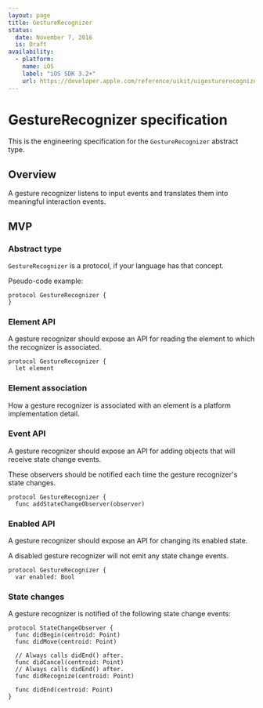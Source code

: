 ```yaml
---
layout: page
title: GestureRecognizer
status:
  date: November 7, 2016
  is: Draft
availability:
  - platform:
    name: iOS
    label: "iOS SDK 3.2+"
    url: https://developer.apple.com/reference/uikit/uigesturerecognizer
---
```


# GestureRecognizer specification

This is the engineering specification for the `GestureRecognizer` abstract type.

## Overview

A gesture recognizer listens to input events and translates them into meaningful interaction events.

## MVP

### Abstract type

`GestureRecognizer` is a protocol, if your language has that concept.

Pseudo-code example:

```
protocol GestureRecognizer {
}
```

### Element API

A gesture recognizer should expose an API for reading the element to which the recognizer is
associated.

```
protocol GestureRecognizer {
  let element
```

### Element association

How a gesture recognizer is associated with an element is a platform implementation detail.

### Event API

A gesture recognizer should expose an API for adding objects that will receive state change events.

These observers should be notified each time the gesture recognizer's state changes.

```
protocol GestureRecognizer {
  func addStateChangeObserver(observer)
```

### Enabled API

A gesture recognizer should expose an API for changing its enabled state.

A disabled gesture recognizer will not emit any state change events.

```
protocol GestureRecognizer {
  var enabled: Bool
```

### State changes

A gesture recognizer is notified of the following state change events:

```
protocol StateChangeObserver {
  func didBegin(centroid: Point)
  func didMove(centroid: Point)
  
  // Always calls didEnd() after.
  func didCancel(centroid: Point)
  // Always calls didEnd() after.
  func didRecognize(centroid: Point)
  
  func didEnd(centroid: Point)
}
```
